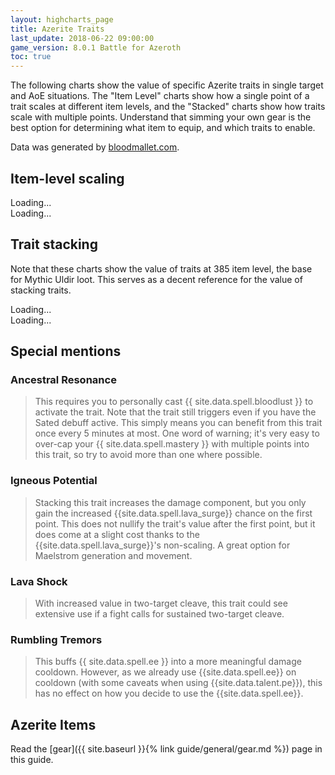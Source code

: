 ```yaml
---
layout: highcharts_page
title: Azerite Traits
last_update: 2018-06-22 09:00:00
game_version: 8.0.1 Battle for Azeroth
toc: true
---
```


The following charts show the value of specific Azerite traits in single target and AoE situations. 
The "Item Level" charts show how a single point of a trait scales at different item levels, and 
the "Stacked" charts show how traits scale with multiple points. Understand that simming your own gear
is the best option for determining what item to equip, and which traits to enable.

Data was generated by [bloodmallet.com](https://bloodmallet.com).

## Item-level scaling

<div id="bloodmallet_azerite_traits_itemlevel_patchwerk" class="bloodmallet_chart" data-wow-class="shaman"  data-type="azerite_traits_itemlevel" data-wow-spec="elemental" data-background-color="#222" data-font-color="#eee">Loading...</div>

<div id="bloodmallet_azerite_traits_itemlevel_hecticaddcleave" class="bloodmallet_chart" data-wow-class="shaman" data-type="azerite_traits_itemlevel" data-wow-spec="elemental" data-fight-style="hecticaddcleave" data-background-color="#222" data-font-color="#eee">Loading...</div>

## Trait stacking
Note that these charts show the value of traits at 385 item level, the base for Mythic Uldir loot. This serves as a decent reference for the value of stacking traits. 

<div id="bloodmallet_azerite_traits_stacking_patchwerk" class="bloodmallet_chart" data-wow-class="shaman" data-type="azerite_traits_stacking" data-wow-spec="elemental" data-background-color="#222" data-font-color="#eee">Loading...</div>

<div id="bloodmallet_azerite_traits_stacking_hecticaddcleave" class="bloodmallet_chart" data-wow-class="shaman" data-type="azerite_traits_stacking" data-wow-spec="elemental" data-fight-style="hecticaddcleave" data-background-color="#222" data-font-color="#eee">Loading...</div>


## Special mentions

### Ancestral Resonance
> This requires you to personally cast {{ site.data.spell.bloodlust }} to
> activate the trait. Note that the trait still triggers even if you have the Sated debuff active.
> This simply means you can benefit from this trait once every 5 minutes at most.
> One word of warning; it's very easy to over-cap your {{ site.data.spell.mastery }} with multiple points
> into this trait, so try to avoid more than one where possible.

### Igneous Potential
> Stacking this trait increases the damage component, but you only gain the increased
> {{site.data.spell.lava_surge}} chance on the first point. 
> This does not nullify the trait's value after the first point, but it does come at a 
> slight cost thanks to the {{site.data.spell.lava_surge}}'s non-scaling. 
> A great option for Maelstrom generation and movement.

### Lava Shock
> With increased value in two-target cleave, this trait could see extensive use 
> if a fight calls for sustained two-target cleave.

### Rumbling Tremors
> This buffs {{ site.data.spell.ee }} into a more meaningful damage cooldown.
> However, as we already use {{site.data.spell.ee}} on cooldown (with some caveats when using {{site.data.talent.pe}}), 
> this has no effect on how you decide to use the {{site.data.spell.ee}}. 

## Azerite Items
Read the [gear]({{ site.baseurl }}{% link guide/general/gear.md %}) page in this guide.
